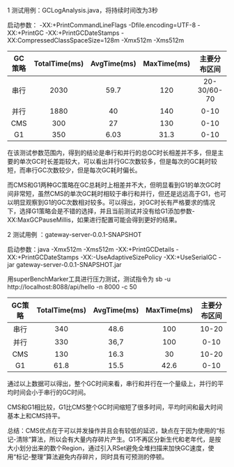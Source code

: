1 测试用例：GCLogAnalysis.java，将持续时间改为3秒

启动参数： -XX:+PrintCommandLineFlags -Dfile.encoding=UTF-8 -XX:+PrintGC -XX:+PrintGCDateStamps -XX:CompressedClassSpaceSize=128m -Xmx512m -Xms512m


|GC策略 | TotalTime(ms) | AvgTime(ms) | MaxTime(ms) | 主要分布区间 |
| :-: | :--: | :--: | :--: | :-:|
|串行 | 2030 |59.7 | 120 |20-30/60-70|
|并行 | 1880 |40 | 140 |0-10|
|CMS | 300 |27 | 130 |0-10|
|G1 | 350 |6.03 | 31.3 |0-10|

在该测试参数范围内，得到的结论是串行和并行的总GC时长相差并不多，但是主要的单次GC时长差距较大，可以看出并行GC次数较多，但是每次的GC耗时较短，而串行GC次数较少，但是每次GC耗时偏长。

而CMS和G1两种GC策略在GC总耗时上相差并不大，但明显看到G1的单次GC时间非常短，虽然CMS的单次GC耗时相较于串行和并行，但还是远远高于G1，也可以明显观察到G1的GC次数相对较多。可以得出，对GC时长有严格要求的情况下，选择G1策略会是不错的选择，并且当前测试并没有给G1添加参数-XX:MaxGCPauseMillis，如果进行配置可能会得到更好的结果。



2 测试用例 ：gateway-server-0.0.1-SNAPSHOT

启动参数：java -Xmx512m -Xms512m -XX:+PrintGCDetails -XX:+PrintGCDateStamps -XX:-UseAdaptiveSizePolicy -XX:+UseSerialGC -jar gateway-server-0.0.1-SNAPSHOT.jar

用superBenchMarker工具进行压力测试，测试指令为 sb -u http://localhost:8088/api/hello -n 8000 -c 50

| GC策略 | TotalTime(ms) | AvgTime(ms) | MaxTime(ms) | 主要分布区间 |
| :----: | :-----------: | :---------: | :---------: | :----------: |
|  串行  |      340      |    48.6     |     100     |    10-20     |
|  并行  |      330      |    36,7     |     100     |     0-10     |
|  CMS   |      130      |    16.3     |     30      |    10-20     |
|   G1   |     61.8      |    15.5     |    42.6     |     0-10     |

通过以上数据可以得出，整个GC时间来看，串行和并行在一个量级上，并行的平均时间会小于串行的GC时间。

CMS和G1相比较，G1比CMS整个GC时间缩短了很多时间，平均时间和最大时间基本上和CMS持平。



总结：CMS优点在于可以并发操作并且会有较低的延迟，缺点在于因为使用的“标记-清除”算法，所以会有大量内存碎片产生。G1不再区分新生代和老年代，是按大小划分出来的数个Region，通过引入RSet避免全堆扫描来加快GC速度，使用“标记-整理”算法避免内存碎片，同时具有可预测的停顿。